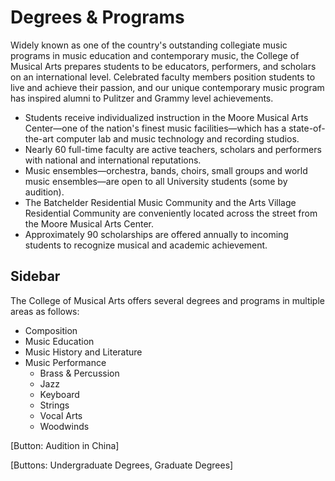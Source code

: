 # Degrees & Programs

Widely known as one of the country's outstanding collegiate music programs in music education and contemporary music, the College of Musical Arts prepares students to be educators, performers, and scholars on an international level. Celebrated faculty members position students to live and achieve their passion, and our unique contemporary music program has inspired alumni to Pulitzer and Grammy level achievements.

* Students receive individualized instruction in the Moore Musical Arts Center—one of the nation's finest music facilities—which has a state-of-the-art computer lab and music technology and recording studios.
* Nearly 60 full-time faculty are active teachers, scholars and performers with national and international reputations.
* Music ensembles—orchestra, bands, choirs, small groups and world music ensembles—are open to all University students (some by audition).
* The Batchelder Residential Music Community and the Arts Village Residential Community are conveniently located across the street from the Moore Musical Arts Center.
* Approximately 90 scholarships are offered annually to incoming students to recognize musical and academic achievement.

## Sidebar

The College of Musical Arts offers several degrees and programs in multiple areas as follows:

* Composition
* Music Education
* Music History and Literature
* Music Performance
	* Brass & Percussion
	* Jazz
	* Keyboard
	* Strings
	* Vocal Arts
	* Woodwinds

[Button: Audition in China]

[Buttons: Undergraduate Degrees, Graduate Degrees]
